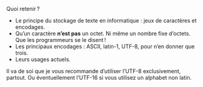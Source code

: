 Quoi retenir ?

-   Le principe du stockage de texte en informatique : jeux de caractères et
    encodages.
-   Qu’un caractère **n’est pas** un octet. Ni même un nombre fixe d’octets. Que
    les programmeurs se le disent !
-   Les principaux encodages : ASCII, latin-1, UTF-8, pour n’en donner que
    trois.
-   Leurs usages actuels.

Il va de soi que je vous recommande d’utiliser l’UTF-8 exclusivement, partout.
Ou éventuellement l’UTF-16 si vous utilisez un alphabet non latin.
